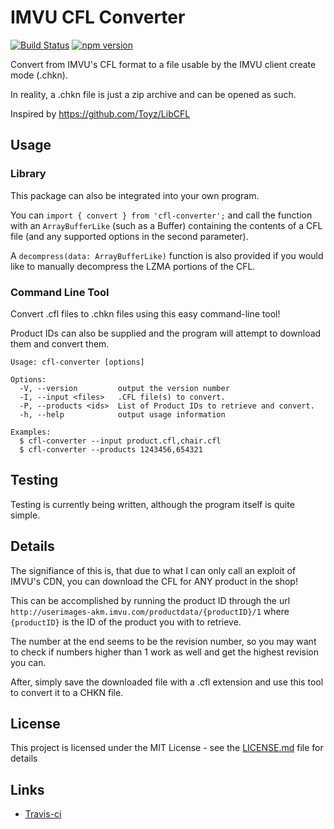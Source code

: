 # IMVU CFL Converter

[![Build Status](https://travis-ci.com/dhkatz/cfl-converter.svg?branch=master)](https://travis-ci.com/dhkatz/cfl-converter) [![npm version](https://badge.fury.io/js/cfl-converter.svg)](https://badge.fury.io/js/cfl-converter)

Convert from IMVU's CFL format to a file usable by the IMVU client create mode (.chkn).

In reality, a .chkn file is just a zip archive and can be opened as such.

Inspired by https://github.com/Toyz/LibCFL

## Usage

### Library

This package can also be integrated into your own program.

You can `import { convert } from 'cfl-converter';` and call the function with an `ArrayBufferLike` (such as a Buffer) containing the contents of
a CFL file (and any supported options in the second parameter).

A `decompress(data: ArrayBufferLike)` function is also provided if you would like to manually decompress the LZMA portions of the CFL.

### Command Line Tool

Convert .cfl files to .chkn files using this easy command-line tool!

Product IDs can also be supplied and the program will attempt to download them and convert them.

```
Usage: cfl-converter [options]

Options:
  -V, --version         output the version number
  -I, --input <files>   .CFL file(s) to convert.
  -P, --products <ids>  List of Product IDs to retrieve and convert.
  -h, --help            output usage information

Examples:
  $ cfl-converter --input product.cfl,chair.cfl
  $ cfl-converter --products 1243456,654321
```

## Testing

Testing is currently being written, although the program itself is quite simple.

## Details

The signifiance of this is, that due to what I can only call an exploit of IMVU's CDN, you can download the CFL for ANY product in the shop!

This can be accomplished by running the product ID through the url `http://userimages-akm.imvu.com/productdata/{productID}/1` where `{productID}` is the ID of the product you with to retrieve. 

The number at the end seems to be the revision number, so you may want to check if numbers higher than 1 work as well and get the highest revision you can.

After, simply save the downloaded file with a .cfl extension and use this tool to convert it to a CHKN file.

## License

This project is licensed under the MIT License - see the [LICENSE.md](LICENSE.md) file for details

## Links

 * [Travis-ci](https://travis-ci.com/dhkatz/cfl-converter) 
